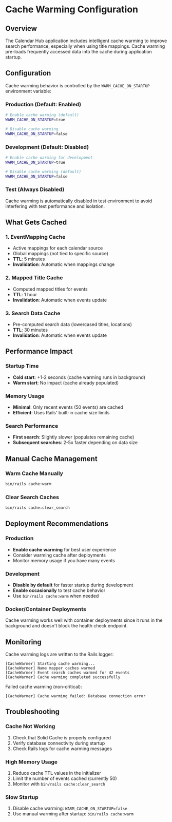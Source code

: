# Cache Warming Configuration

## Overview

The Calendar Hub application includes intelligent cache warming to improve search
performance, especially when using title mappings. Cache warming pre-loads
frequently accessed data into the cache during application startup.

## Configuration

Cache warming behavior is controlled by the `WARM_CACHE_ON_STARTUP` environment
variable:

### Production (Default: Enabled)

```bash
# Enable cache warming (default)
WARM_CACHE_ON_STARTUP=true

# Disable cache warming
WARM_CACHE_ON_STARTUP=false
```

### Development (Default: Disabled)

```bash
# Enable cache warming for development
WARM_CACHE_ON_STARTUP=true

# Disable cache warming (default)
WARM_CACHE_ON_STARTUP=false
```

### Test (Always Disabled)

Cache warming is automatically disabled in test environment to avoid interfering
with test performance and isolation.

## What Gets Cached

### 1. EventMapping Cache

- Active mappings for each calendar source
- Global mappings (not tied to specific source)
- **TTL**: 5 minutes
- **Invalidation**: Automatic when mappings change

### 2. Mapped Title Cache

- Computed mapped titles for events
- **TTL**: 1 hour
- **Invalidation**: Automatic when events update

### 3. Search Data Cache

- Pre-computed search data (lowercased titles, locations)
- **TTL**: 30 minutes
- **Invalidation**: Automatic when events update

## Performance Impact

### Startup Time

- **Cold start**: +1-2 seconds (cache warming runs in background)
- **Warm start**: No impact (cache already populated)

### Memory Usage

- **Minimal**: Only recent events (50 events) are cached
- **Efficient**: Uses Rails' built-in cache size limits

### Search Performance

- **First search**: Slightly slower (populates remaining cache)
- **Subsequent searches**: 2-5x faster depending on data size

## Manual Cache Management

### Warm Cache Manually

```bash
bin/rails cache:warm
```

### Clear Search Caches

```bash
bin/rails cache:clear_search
```

## Deployment Recommendations

### Production

- **Enable cache warming** for best user experience
- Consider warming cache after deployments
- Monitor memory usage if you have many events

### Development

- **Disable by default** for faster startup during development
- **Enable occasionally** to test cache behavior
- Use `bin/rails cache:warm` when needed

### Docker/Container Deployments

Cache warming works well with container deployments since it runs in the
background and doesn't block the health check endpoint.

## Monitoring

Cache warming logs are written to the Rails logger:

```text
[CacheWarmer] Starting cache warming...
[CacheWarmer] Name mapper caches warmed
[CacheWarmer] Event search caches warmed for 42 events
[CacheWarmer] Cache warming completed successfully
```

Failed cache warming (non-critical):

```text
[CacheWarmer] Cache warming failed: Database connection error
```

## Troubleshooting

### Cache Not Working

1. Check that Solid Cache is properly configured
2. Verify database connectivity during startup
3. Check Rails logs for cache warming messages

### High Memory Usage

1. Reduce cache TTL values in the initializer
2. Limit the number of events cached (currently 50)
3. Monitor with `bin/rails cache:clear_search`

### Slow Startup

1. Disable cache warming: `WARM_CACHE_ON_STARTUP=false`
2. Use manual warming after startup: `bin/rails cache:warm`
